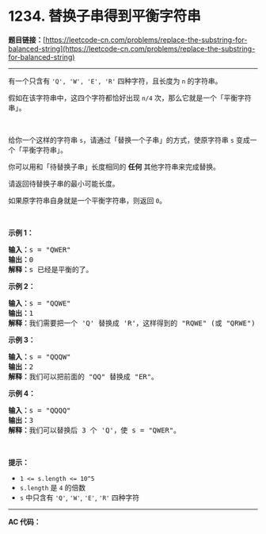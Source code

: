 # 1234. 替换子串得到平衡字符串

**题目链接：**[https://leetcode-cn.com/problems/replace-the-substring-for-balanced-string](https://leetcode-cn.com/problems/replace-the-substring-for-balanced-string)

---

<div class="content__1Y2H">
 <div class="notranslate">
  <p>有一个只含有&nbsp;<code>'Q', 'W', 'E',&nbsp;'R'</code>&nbsp;四种字符，且长度为 <code>n</code>&nbsp;的字符串。</p> 
  <p>假如在该字符串中，这四个字符都恰好出现&nbsp;<code>n/4</code>&nbsp;次，那么它就是一个「平衡字符串」。</p> 
  <p>&nbsp;</p> 
  <p>给你一个这样的字符串 <code>s</code>，请通过「替换一个子串」的方式，使原字符串 <code>s</code> 变成一个「平衡字符串」。</p> 
  <p>你可以用和「待替换子串」长度相同的&nbsp;<strong>任何</strong> 其他字符串来完成替换。</p> 
  <p>请返回待替换子串的最小可能长度。</p> 
  <p>如果原字符串自身就是一个平衡字符串，则返回 <code>0</code>。</p> 
  <p>&nbsp;</p> 
  <p><strong>示例 1：</strong></p> 
  <pre class="language-text"><strong>输入：</strong>s = "QWER"
<strong>输出：</strong>0
<strong>解释：</strong>s 已经是平衡的了。</pre> 
  <p><strong>示例 2：</strong></p> 
  <pre class="language-text"><strong>输入：</strong>s = "QQWE"
<strong>输出：</strong>1
<strong>解释：</strong>我们需要把一个 'Q' 替换成 'R'，这样得到的 "RQWE" (或 "QRWE") 是平衡的。
</pre> 
  <p><strong>示例 3：</strong></p> 
  <pre class="language-text"><strong>输入：</strong>s = "QQQW"
<strong>输出：</strong>2
<strong>解释：</strong>我们可以把前面的 "QQ" 替换成 "ER"。 
</pre> 
  <p><strong>示例 4：</strong></p> 
  <pre class="language-text"><strong>输入：</strong>s = "QQQQ"
<strong>输出：</strong>3
<strong>解释：</strong>我们可以替换后 3 个 'Q'，使 s = "QWER"。
</pre> 
  <p>&nbsp;</p> 
  <p><strong>提示：</strong></p> 
  <ul> 
   <li><code>1 &lt;= s.length &lt;= 10^5</code></li> 
   <li><code>s.length</code>&nbsp;是&nbsp;<code>4</code>&nbsp;的倍数</li> 
   <li><code>s</code>&nbsp;中只含有&nbsp;<code>'Q'</code>, <code>'W'</code>, <code>'E'</code>,&nbsp;<code>'R'</code>&nbsp;四种字符</li> 
  </ul> 
 </div>
</div>

---

**AC 代码：**

```java

```